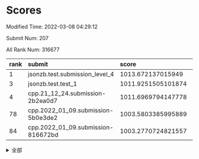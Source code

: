 # Scores

Modified Time: 2022-03-08 04:29:12

Submit Num: 207

All Rank Num: 316677

| rank |               submit               |       score        |       sigma        | pk_num |
| :--- | :--------------------------------- | :----------------- | :----------------- | :----- |
| 1    | jsonzb.test.submission_level_4     | 1013.672137015949  | 0.804366570136083  | 6118   |
| 3    | jsonzb.test.test_1                 | 1011.9251505101874 | 0.7957210161453525 | 6115   |
| 4    | cpp.21_12_24.submission-2b2ea0d7   | 1011.6969794147778 | 0.7779890169817895 | 6115   |
| 78   | cpp.2022_01_09.submission-5b0e3de2 | 1003.5803385995889 | 0.7225971089245777 | 6115   |
| 84   | cpp.2022_01_09.submission-816672bd | 1003.2770724821557 | 0.7221102352956811 | 6120   |


<details>
<summary>全部</summary>

| rank |                 submit                 |       score        |       sigma        | pk_num |
| :--- | :------------------------------------- | :----------------- | :----------------- | :----- |
| 1    | jsonzb.test.submission_level_4         | 1013.672137015949  | 0.804366570136083  | 6118   |
| 2    | gobigger.level_3.submission_level_3_11 | 1011.9699451266166 | 0.7822859066671995 | 6120   |
| 3    | jsonzb.test.test_1                     | 1011.9251505101874 | 0.7957210161453525 | 6115   |
| 4    | cpp.21_12_24.submission-2b2ea0d7       | 1011.6969794147778 | 0.7779890169817895 | 6115   |
| 5    | gobigger.level_3.submission_level_3_43 | 1011.4687723401853 | 0.7510306218621622 | 6120   |
| 6    | gobigger.level_3.submission_level_3_17 | 1011.4209466315617 | 0.7613727691619724 | 6116   |
| 7    | gobigger.level_3.submission_level_3_21 | 1011.1932587633539 | 0.78373480670586   | 6117   |
| 8    | gobigger.level_3.submission_level_3_38 | 1011.1884155095636 | 0.7593880543477909 | 6121   |
| 9    | gobigger.level_3.submission_level_3_13 | 1011.1642276336212 | 0.7614856427235789 | 6117   |
| 10   | gobigger.level_3.submission_level_3_19 | 1010.8907390659622 | 0.7469734340101104 | 6121   |
| 11   | gobigger.level_3.submission_level_3_6  | 1010.8350127773035 | 0.7952944505178948 | 6120   |
| 12   | gobigger.level_3.submission_level_3_46 | 1010.8124616403314 | 0.7724316307930319 | 6120   |
| 13   | gobigger.level_3.submission_level_3_10 | 1010.8023916890223 | 0.7752810588439342 | 6124   |
| 14   | gobigger.level_3.submission_level_3_14 | 1010.7762320200253 | 0.7658019349149008 | 6122   |
| 15   | gobigger.level_3.submission_level_3_48 | 1010.4352283730329 | 0.7620842352681907 | 6119   |
| 16   | gobigger.level_3.submission_level_3_30 | 1010.4234637102954 | 0.7699319581659237 | 6118   |
| 17   | gobigger.level_3.submission_level_3_27 | 1010.350115161005  | 0.7656458804376345 | 6118   |
| 18   | gobigger.level_3.submission_level_3_39 | 1010.3249079833861 | 0.7699319106631004 | 6119   |
| 19   | gobigger.level_3.submission_level_3_7  | 1010.3014584175519 | 0.7756560377182379 | 6120   |
| 20   | gobigger.level_3.submission_level_3_36 | 1010.2791071977318 | 0.7658951209282986 | 6117   |
| 21   | gobigger.level_3.submission_level_3_33 | 1010.235984951465  | 0.7265659624070491 | 6118   |
| 22   | gobigger.level_3.submission_level_3_41 | 1010.1768661085888 | 0.743490227640492  | 6119   |
| 23   | gobigger.level_3.submission_level_3_49 | 1010.0434325613355 | 0.7560585642802475 | 6115   |
| 24   | gobigger.level_3.submission_level_3_18 | 1009.8631391603744 | 0.746879015011287  | 6118   |
| 25   | gobigger.level_3.submission_level_3_16 | 1009.8524160580955 | 0.7603517618744842 | 6121   |
| 26   | gobigger.level_3.submission_level_3_47 | 1009.8236220508944 | 0.7709071500205735 | 6119   |
| 27   | gobigger.level_3.submission_level_3_4  | 1009.8139010456044 | 0.7735239951070558 | 6117   |
| 28   | gobigger.level_3.submission_level_3_40 | 1009.7762700230098 | 0.75933766591769   | 6120   |
| 29   | gobigger.level_3.submission_level_3_3  | 1009.7662555376038 | 0.7457158451163648 | 6121   |
| 30   | gobigger.level_3.submission_level_3_23 | 1009.7485937888172 | 0.7339765173720361 | 6117   |
| 31   | gobigger.level_3.submission_level_3_8  | 1009.7330095285974 | 0.7698882425961178 | 6121   |
| 32   | gobigger.level_3.submission_level_3_0  | 1009.7076132390397 | 0.7449718268644174 | 6121   |
| 33   | gobigger.level_3.submission_level_3_15 | 1009.638103815376  | 0.7415988260897465 | 6118   |
| 34   | gobigger.level_3.submission_level_3_20 | 1009.4553569900976 | 0.7745405353048814 | 6117   |
| 35   | gobigger.level_3.submission_level_3_44 | 1009.447847695371  | 0.7576842583631856 | 6121   |
| 36   | gobigger.level_3.submission_level_3_37 | 1009.4330098465632 | 0.7548392328609608 | 6115   |
| 37   | gobigger.level_3.submission_level_3_2  | 1009.4239010305463 | 0.7352812630376078 | 6125   |
| 38   | gobigger.level_3.submission_level_3_31 | 1009.3613608839051 | 0.762327395443203  | 6115   |
| 39   | gobigger.level_3.submission_level_3_26 | 1009.3311443165143 | 0.7544520764568144 | 6119   |
| 40   | gobigger.level_3.submission_level_3_35 | 1009.2595261241021 | 0.7501902009729401 | 6119   |
| 41   | gobigger.level_3.submission_level_3_28 | 1009.227666547564  | 0.7524440768620587 | 6120   |
| 42   | gobigger.level_3.submission_level_3_32 | 1009.1994382109737 | 0.7454204103132224 | 6121   |
| 43   | gobigger.level_3.submission_level_3_9  | 1009.181313565879  | 0.7806637445276388 | 6123   |
| 44   | gobigger.level_3.submission_level_3_5  | 1009.1476897076514 | 0.7475685709495512 | 6116   |
| 45   | gobigger.level_3.submission_level_3_12 | 1009.1204613344265 | 0.7182493871402768 | 6120   |
| 46   | gobigger.level_3.submission_level_3_24 | 1009.0992388691254 | 0.7570739572536951 | 6119   |
| 47   | gobigger.level_3.submission_level_3_1  | 1008.8821366470988 | 0.7619561871045493 | 6118   |
| 48   | gobigger.level_3.submission_level_3_25 | 1008.8433155493333 | 0.7372375465278713 | 6119   |
| 49   | gobigger.level_3.submission_level_3_45 | 1008.8416810776165 | 0.7653173273867067 | 6114   |
| 50   | gobigger.level_3.submission_level_3_42 | 1008.8258312426669 | 0.751495847420158  | 6117   |
| 51   | gobigger.level_3.submission_level_3_34 | 1008.8224972758712 | 0.7505716207951976 | 6122   |
| 52   | gobigger.level_3.submission_level_3_22 | 1008.7757599236552 | 0.7462975736242297 | 6122   |
| 53   | gobigger.level_3.submission_level_3_29 | 1008.2208661784184 | 0.7283040024363696 | 6127   |
| 54   | gobigger.level_1.submission_level_1_21 | 1004.6330586986396 | 0.7201605802421649 | 6123   |
| 55   | gobigger.level_1.submission_level_1_17 | 1004.4760703457174 | 0.7339865752139464 | 6121   |
| 56   | gobigger.level_1.submission_level_1_31 | 1004.4096565341088 | 0.7161525162917793 | 6124   |
| 57   | gobigger.level_1.submission_level_1_22 | 1004.3880388997787 | 0.7095909898632531 | 6126   |
| 58   | gobigger.level_1.submission_level_1_32 | 1004.3089698656757 | 0.718403546185667  | 6120   |
| 59   | gobigger.level_1.submission_level_1_4  | 1004.2596023526356 | 0.7200653899543809 | 6123   |
| 60   | gobigger.level_1.submission_level_1_42 | 1004.1842059190958 | 0.7110419821038216 | 6118   |
| 61   | gobigger.level_1.submission_level_1_25 | 1004.1194580203278 | 0.7305605526455637 | 6118   |
| 62   | gobigger.level_1.submission_level_1_46 | 1004.1067313153343 | 0.7346349517751939 | 6121   |
| 63   | gobigger.level_1.submission_level_1_5  | 1004.0588222176244 | 0.7200203544220456 | 6117   |
| 64   | gobigger.level_1.submission_level_1_37 | 1004.0512774536403 | 0.7191071950530641 | 6118   |
| 65   | gobigger.level_1.submission_level_1_3  | 1003.8928695835159 | 0.7199240142648854 | 6116   |
| 66   | gobigger.level_1.submission_level_1_6  | 1003.8692223356375 | 0.7223202291573588 | 6119   |
| 67   | gobigger.level_1.submission_level_1_23 | 1003.8497750235082 | 0.7136883475208613 | 6124   |
| 68   | gobigger.level_1.submission_level_1_26 | 1003.7473573897429 | 0.7186282983780501 | 6121   |
| 69   | gobigger.level_1.submission_level_1_10 | 1003.7434174154458 | 0.7275085116340406 | 6119   |
| 70   | gobigger.level_1.submission_level_1_8  | 1003.7305985772089 | 0.7176185122778628 | 6116   |
| 71   | gobigger.level_1.submission_level_1_1  | 1003.7017461758253 | 0.7256452146586825 | 6123   |
| 72   | gobigger.level_1.submission_level_1_45 | 1003.6644351356055 | 0.7127240221781566 | 6119   |
| 73   | gobigger.level_1.submission_level_1_40 | 1003.6618775469661 | 0.7166896588770141 | 6120   |
| 74   | gobigger.level_1.submission_level_1_18 | 1003.6464912316525 | 0.7022255754692468 | 6114   |
| 75   | gobigger.level_1.submission_level_1_41 | 1003.6290712553383 | 0.7077113704247887 | 6114   |
| 76   | gobigger.level_1.submission_level_1_34 | 1003.6020789951941 | 0.7109742408220816 | 6121   |
| 77   | gobigger.level_1.submission_level_1_47 | 1003.5866860544536 | 0.722098503376627  | 6118   |
| 78   | cpp.2022_01_09.submission-5b0e3de2     | 1003.5803385995889 | 0.7225971089245777 | 6115   |
| 79   | gobigger.level_1.submission_level_1_0  | 1003.5772908500559 | 0.720247033294327  | 6118   |
| 80   | gobigger.level_1.submission_level_1_33 | 1003.4999107439775 | 0.7158997086467472 | 6119   |
| 81   | gobigger.level_1.submission_level_1_24 | 1003.4689052601453 | 0.7149122194942119 | 6116   |
| 82   | gobigger.level_1.submission_level_1_12 | 1003.3510407123588 | 0.7168269506980213 | 6119   |
| 83   | gobigger.level_1.submission_level_1_48 | 1003.322223955197  | 0.7223439579608696 | 6121   |
| 84   | cpp.2022_01_09.submission-816672bd     | 1003.2770724821557 | 0.7221102352956811 | 6120   |
| 85   | gobigger.level_1.submission_level_1_27 | 1003.2726842223659 | 0.7301145380711102 | 6120   |
| 86   | gobigger.level_1.submission_level_1_38 | 1003.2632893960024 | 0.7178956561001808 | 6121   |
| 87   | gobigger.level_1.submission_level_1_11 | 1003.2204969477349 | 0.713682704082677  | 6121   |
| 88   | gobigger.level_1.submission_level_1_36 | 1003.2066204941009 | 0.7236597644562042 | 6113   |
| 89   | gobigger.level_1.submission_level_1_44 | 1003.191750861055  | 0.7124068469258122 | 6119   |
| 90   | gobigger.level_1.submission_level_1_2  | 1003.1540887967269 | 0.7215640143113692 | 6123   |
| 91   | gobigger.level_1.submission_level_1_7  | 1003.075503769122  | 0.7130910474154817 | 6119   |
| 92   | gobigger.level_1.submission_level_1_49 | 1002.9858541959718 | 0.7178594213892114 | 6119   |
| 93   | gobigger.level_1.submission_level_1_19 | 1002.9838262264856 | 0.7103502526926343 | 6122   |
| 94   | gobigger.level_1.submission_level_1_39 | 1002.9587480012507 | 0.709311630532422  | 6126   |
| 95   | gobigger.level_1.submission_level_1_16 | 1002.9404771310492 | 0.7161459329198223 | 6122   |
| 96   | gobigger.level_1.submission_level_1_9  | 1002.883725693455  | 0.71556360653823   | 6117   |
| 97   | gobigger.level_1.submission_level_1_29 | 1002.8234946766288 | 0.7133318437437179 | 6118   |
| 98   | gobigger.level_1.submission_level_1_14 | 1002.7680459484459 | 0.7212697100501536 | 6123   |
| 99   | gobigger.level_1.submission_level_1_35 | 1002.6378153744405 | 0.7101615543328684 | 6120   |
| 100  | gobigger.level_1.submission_level_1_15 | 1002.6175281803169 | 0.7023050434156225 | 6125   |
| 101  | gobigger.level_1.submission_level_1_30 | 1002.3504712519053 | 0.7113847415178036 | 6117   |
| 102  | gobigger.level_1.submission_level_1_13 | 1002.2507062492754 | 0.6997197047143436 | 6123   |
| 103  | gobigger.level_1.submission_level_1_28 | 1002.1161587631273 | 0.7082980360433064 | 6118   |
| 104  | gobigger.level_1.submission_level_1_20 | 1002.0585393573768 | 0.7180480059686469 | 6121   |
| 105  | gobigger.level_1.submission_level_1_43 | 1001.5334611837859 | 0.7109359786780567 | 6118   |
| 106  | gobigger.random.submission_random_0    | 997.8700778942576  | 0.6896158693440637 | 6123   |
| 107  | gobigger.random.submission_random_8    | 997.6613505535903  | 0.7144183964461835 | 6115   |
| 108  | gobigger.random.submission_random_30   | 997.1958053228853  | 0.7168700326867223 | 6114   |
| 109  | gobigger.random.submission_random_29   | 997.1763895787919  | 0.712663725966806  | 6120   |
| 110  | gobigger.random.submission_random_36   | 996.8788780398708  | 0.7021954371723872 | 6118   |
| 111  | gobigger.random.submission_random_28   | 996.7749576278711  | 0.7010733571408029 | 6121   |
| 112  | gobigger.random.submission_random_45   | 996.7469553706516  | 0.712395618177603  | 6117   |
| 113  | gobigger.random.submission_random_18   | 996.7157073369551  | 0.702154066232751  | 6117   |
| 114  | gobigger.random.submission_random_5    | 996.6605558292362  | 0.7080645971006962 | 6118   |
| 115  | gobigger.random.submission_random_7    | 996.6278251509106  | 0.7185820097860541 | 6119   |
| 116  | gobigger.random.submission_random_42   | 996.59530044242    | 0.7123236512253702 | 6119   |
| 117  | gobigger.random.submission_random_43   | 996.5347943839156  | 0.7111162070054025 | 6121   |
| 118  | gobigger.random.submission_random_41   | 996.4902673997964  | 0.7146587624393225 | 6116   |
| 119  | gobigger.random.submission_random_23   | 996.3930162016912  | 0.7276870058481958 | 6120   |
| 120  | gobigger.random.submission_random_13   | 996.3834871566452  | 0.718536416579637  | 6120   |
| 121  | gobigger.random.submission_random_26   | 996.3586134702168  | 0.7146343840952256 | 6121   |
| 122  | gobigger.random.submission_random_3    | 996.335529669624   | 0.7082942037122295 | 6114   |
| 123  | gobigger.random.submission_random_33   | 996.3198574811869  | 0.713521485386747  | 6117   |
| 124  | gobigger.random.submission_random_32   | 996.3048859921037  | 0.7039643590780368 | 6125   |
| 125  | gobigger.random.submission_random_37   | 996.2820024352659  | 0.7122161881096463 | 6124   |
| 126  | gobigger.random.submission_random_1    | 996.2681815609492  | 0.699858932850352  | 6123   |
| 127  | gobigger.random.submission_random_17   | 996.255063819089   | 0.6980967243036772 | 6118   |
| 128  | gobigger.random.submission_random_40   | 996.2451339433602  | 0.7184920057628412 | 6120   |
| 129  | gobigger.random.submission_random_22   | 996.2115407368468  | 0.7158026467030774 | 6117   |
| 130  | gobigger.random.submission_random_11   | 996.1592260389377  | 0.7096845898707472 | 6118   |
| 131  | gobigger.random.submission_random_10   | 996.0243772037605  | 0.7102812641685645 | 6120   |
| 132  | gobigger.random.submission_random_47   | 995.9820777665913  | 0.7188081626703552 | 6122   |
| 133  | gobigger.random.submission_random_9    | 995.9216006764232  | 0.7210819746484121 | 6122   |
| 134  | gobigger.random.submission_random_20   | 995.887558946768   | 0.7095388219236596 | 6119   |
| 135  | gobigger.random.submission_random_12   | 995.8373740810717  | 0.7196637745343691 | 6122   |
| 136  | gobigger.random.submission_random_38   | 995.7947099548536  | 0.7119754188470317 | 6112   |
| 137  | gobigger.random.submission_random_46   | 995.6885605908662  | 0.7245588312602755 | 6117   |
| 138  | gobigger.random.submission_random_14   | 995.6776701380822  | 0.7112343100959324 | 6117   |
| 139  | gobigger.random.submission_random_44   | 995.6634949456001  | 0.7189577531969275 | 6118   |
| 140  | gobigger.random.submission_random_6    | 995.6333705273789  | 0.715054082700024  | 6121   |
| 141  | gobigger.random.submission_random_16   | 995.6265595051891  | 0.7029708210555862 | 6121   |
| 142  | gobigger.random.submission_random_21   | 995.6095087171028  | 0.7111573248708689 | 6120   |
| 143  | gobigger.random.submission_random_34   | 995.5781219797814  | 0.707267845206382  | 6120   |
| 144  | gobigger.random.submission_random_15   | 995.5660548332249  | 0.7012183188358327 | 6117   |
| 145  | gobigger.random.submission_random_27   | 995.5570684199125  | 0.7206604044714903 | 6123   |
| 146  | gobigger.random.submission_random_48   | 995.4840261791711  | 0.7140366739842042 | 6120   |
| 147  | gobigger.random.submission_random_49   | 995.4762399891899  | 0.7284690013935983 | 6122   |
| 148  | gobigger.random.submission_random_4    | 995.4692835733449  | 0.7017620572585984 | 6120   |
| 149  | gobigger.random.submission_random_2    | 995.4117464105287  | 0.7202894237315354 | 6123   |
| 150  | gobigger.random.submission_random_24   | 995.3880072942586  | 0.7085063612860407 | 6115   |
| 151  | gobigger.random.submission_random_31   | 995.1125970264882  | 0.7112951270248177 | 6119   |
| 152  | gobigger.random.submission_random_39   | 995.0502463419803  | 0.7098746251400369 | 6121   |
| 153  | gobigger.random.submission_random_25   | 994.8867995398024  | 0.7188157627707012 | 6124   |
| 154  | gobigger.random.submission_random_35   | 994.6315554840181  | 0.7273791132669488 | 6123   |
| 155  | gobigger.random.submission_random_19   | 994.6269918641076  | 0.7005695185572127 | 6115   |
| 156  | gobigger.level_2.submission_level_2_3  | 994.1106560302272  | 0.7208208987762179 | 6123   |
| 157  | gobigger.level_2.submission_level_2_28 | 993.6516670862349  | 0.7465150854722721 | 6119   |
| 158  | gobigger.level_2.submission_level_2_4  | 993.573405492077   | 0.7355580451824463 | 6117   |
| 159  | gobigger.level_2.submission_level_2_12 | 993.398919268884   | 0.7332412746993765 | 6115   |
| 160  | gobigger.level_2.submission_level_2_25 | 993.3635682149697  | 0.737419953266237  | 6120   |
| 161  | gobigger.level_2.submission_level_2_7  | 993.2424968328396  | 0.7355195320234853 | 6120   |
| 162  | gobigger.level_2.submission_level_2_10 | 993.0639705612908  | 0.7434913995773681 | 6119   |
| 163  | gobigger.level_2.submission_level_2_21 | 993.0491811185799  | 0.721278114537842  | 6118   |
| 164  | gobigger.level_2.submission_level_2_43 | 992.9874757634053  | 0.7451232354879349 | 6120   |
| 165  | gobigger.level_2.submission_level_2_30 | 992.9854354919075  | 0.7385560870052832 | 6119   |
| 166  | gobigger.level_2.submission_level_2_42 | 992.9743533355511  | 0.7425390493394572 | 6124   |
| 167  | gobigger.level_2.submission_level_2_48 | 992.9356531030862  | 0.7511795250424471 | 6124   |
| 168  | gobigger.level_2.submission_level_2_2  | 992.8978660940628  | 0.7575431281325309 | 6118   |
| 169  | gobigger.level_2.submission_level_2_15 | 992.8535714972683  | 0.7383807503545159 | 6118   |
| 170  | gobigger.level_2.submission_level_2_32 | 992.7682603955676  | 0.7277799047609956 | 6117   |
| 171  | gobigger.level_2.submission_level_2_46 | 992.7608397291676  | 0.7412563397271952 | 6115   |
| 172  | gobigger.level_2.submission_level_2_18 | 992.74200593339    | 0.738911294256996  | 6124   |
| 173  | gobigger.level_2.submission_level_2_39 | 992.6180360035643  | 0.7417238606856178 | 6121   |
| 174  | gobigger.level_2.submission_level_2_27 | 992.5995081485962  | 0.7351934447433705 | 6118   |
| 175  | gobigger.level_2.submission_level_2_22 | 992.5323063441604  | 0.7554529191841571 | 6119   |
| 176  | gobigger.level_2.submission_level_2_26 | 992.3592034468618  | 0.7505868406220473 | 6122   |
| 177  | gobigger.level_2.submission_level_2_47 | 992.3461115639725  | 0.7505453309708564 | 6123   |
| 178  | gobigger.level_2.submission_level_2_36 | 992.3119155704211  | 0.741568648921232  | 6119   |
| 179  | gobigger.level_2.submission_level_2_9  | 992.1990175671696  | 0.7418755872786681 | 6120   |
| 180  | gobigger.level_2.submission_level_2_33 | 992.1752198116689  | 0.7368633642261218 | 6118   |
| 181  | gobigger.level_2.submission_level_2_19 | 992.0337520837236  | 0.7383908177724163 | 6119   |
| 182  | gobigger.level_2.submission_level_2_49 | 991.9632923367107  | 0.7408545127237476 | 6121   |
| 183  | gobigger.level_2.submission_level_2_37 | 991.9388437254421  | 0.7428464856852459 | 6117   |
| 184  | gobigger.level_2.submission_level_2_41 | 991.8859955418693  | 0.7598698077629908 | 6115   |
| 185  | gobigger.level_2.submission_level_2_45 | 991.8470035151422  | 0.7601804699180688 | 6116   |
| 186  | gobigger.level_2.submission_level_2_44 | 991.8432512049353  | 0.7381248442596403 | 6123   |
| 187  | gobigger.level_2.submission_level_2_11 | 991.7693598536451  | 0.747823575724325  | 6120   |
| 188  | gobigger.level_2.submission_level_2_8  | 991.7639821511348  | 0.751733526022102  | 6122   |
| 189  | gobigger.level_2.submission_level_2_0  | 991.6944926850954  | 0.7463862041025752 | 6118   |
| 190  | gobigger.level_2.submission_level_2_13 | 991.6700183214015  | 0.7392232983311802 | 6123   |
| 191  | gobigger.level_2.submission_level_2_34 | 991.6161113445315  | 0.7554081980663037 | 6121   |
| 192  | gobigger.level_2.submission_level_2_29 | 991.5574579860357  | 0.7472192370153254 | 6119   |
| 193  | gobigger.level_2.submission_level_2_23 | 991.5301437001383  | 0.7711477581770115 | 6118   |
| 194  | gobigger.level_2.submission_level_2_38 | 991.4390091290409  | 0.7612608819776664 | 6118   |
| 195  | gobigger.level_2.submission_level_2_17 | 991.1941605781271  | 0.7551066229637128 | 6125   |
| 196  | gobigger.level_2.submission_level_2_5  | 991.1614752366042  | 0.7414299866475151 | 6117   |
| 197  | gobigger.level_2.submission_level_2_16 | 991.1548743887475  | 0.7346836620552797 | 6120   |
| 198  | gobigger.level_2.submission_level_2_31 | 991.1328440251236  | 0.7559172478730578 | 6120   |
| 199  | gobigger.level_2.submission_level_2_14 | 991.0566848188432  | 0.7488052894628275 | 6115   |
| 200  | gobigger.level_2.submission_level_2_6  | 990.2700127129723  | 0.7752454932084258 | 6120   |
| 201  | gobigger.level_2.submission_level_2_20 | 990.2145432070953  | 0.7672618604508772 | 6116   |
| 202  | gobigger.level_2.submission_level_2_1  | 990.1887213782783  | 0.7659307323685962 | 6122   |
| 203  | gobigger.level_2.submission_level_2_35 | 990.0044434021238  | 0.7780918623336249 | 6117   |
| 204  | gobigger.level_2.submission_level_2_24 | 989.3731629317648  | 0.7610900542048975 | 6123   |
| 205  | gobigger.level_2.submission_level_2_40 | 989.199946369673   | 0.8065480726616515 | 6116   |
| 206  | gobigger.none.submission_none_1        | 978.0481848839697  | 1.262913961200347  | 6116   |
| 207  | gobigger.none.submission_none_0        | 976.6298674762261  | 1.452065908263531  | 6119   |

</details>